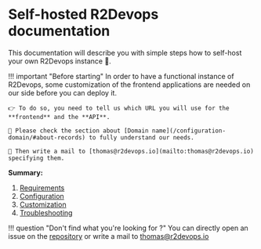 # Self-hosted R2Devops documentation


This documentation will describe you with simple steps how to self-host your own R2Devops instance 🤖.

!!! important "Before starting"
    In order to have a functional instance of R2Devops, some customization of the frontend applications are needed on our side before you can deploy it.  

    👉 To do so, you need to tell us which URL you will use for the **frontend** and the **API**.  

    📔 Please check the section about [Domain name](/configuration-domain/#about-records) to fully understand our needs.

    📨 Then write a mail to [thomas@r2devops.io](mailto:thomas@r2devops.io) specifying them.

**Summary:**

1. [Requirements](/requirements)
1. [Configuration](/configuration-app)
1. [Customization](/customization)
1. [Troubleshooting](/troubleshooting)

!!! question "Don't find what you're looking for ?"
    You can directly open an issue on the [repository](https://gitlab.com/r2devops/self-hosted) or write a mail to [thomas@r2devops.io](mailto:thomas@r2devops.io)


